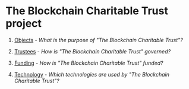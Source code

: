 # The Blockchain Charitable Trust project 

1. [Objects](objects.md) - _What is the purpose of "The Blockchain Charitable Trust"?_

2. [Trustees](trustees.md) - _How is "The Blockchain Charitable Trust" governed?_

3. [Funding](funding.md) - _How is "The Blockchain Charitable Trust" funded?_

4. [Technology](technology.md) - _Which technologies are used by "The Blockchain Charitable Trust"?_




